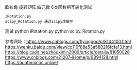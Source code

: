 欧拉角 旋转矩阵 四元数 6类函数相互转化测试

    iRotation.py 
    scipy_Rotation.py 通过scipy库编写
测试
        python iRotation.py 
        python scipy_Rotation.py 

参考网址：https://www.cnblogs.com/flyinggod/p/8144100.html
                https://wenku.baidu.com/view/cc110f88e53a580216fcfe13.html
                https://blog.csdn.net/zhouxinlin2009/article/details/81050028
                https://www.cnblogs.com/21207-iHome/p/6894128.html
                https://quaternions.online/
            
